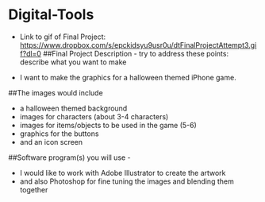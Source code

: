 # Digital-Tools
- Link to gif of Final Project: https://www.dropbox.com/s/epckidsyu9usr0u/dtFinalProjectAttempt3.gif?dl=0
##Final Project Description - try to address these points: describe what you want to make 

- I want to make the graphics for a halloween themed iPhone game. 

##The images would include

- a halloween themed background
- images for characters (about 3-4 characters)
- images for items/objects to be used in the game (5-6)
- graphics for  the buttons
- and an icon screen 

##Software program(s) you will use -

- I would like to work with Adobe Illustrator to create the artwork
- and also Photoshop for fine tuning the images and blending them together

